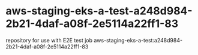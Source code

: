 # aws-staging-eks-a-test-a248d984-2b21-4daf-a08f-2e5114a22ff1-83
repository for use with E2E test job aws-staging-eks-a-test:a248d984-2b21-4daf-a08f-2e5114a22ff1-83
